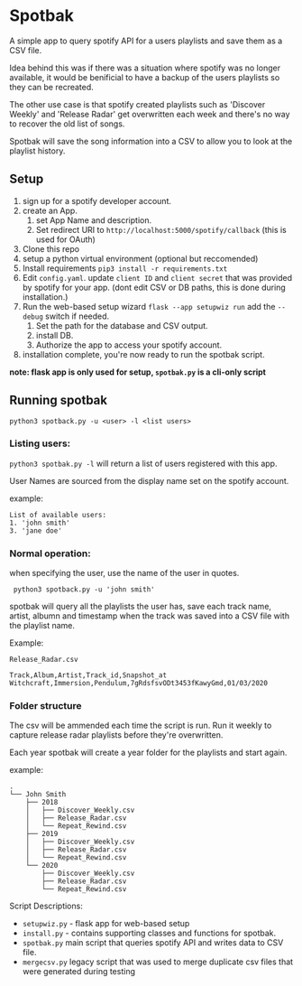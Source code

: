 # Spotbak

A simple app to query spotify API for a users playlists and save them as a CSV file.

Idea behind this was if there was a situation where spotify was no longer available, it would be benificial to have a backup of the users playlists so they can be recreated.

The other use case is that spotify created playlists such as 'Discover Weekly' and 'Release Radar'  get overwritten each week and there's no way to recover the old list of songs.

Spotbak will save the song information into a CSV to allow you to look at the playlist history.

## Setup

1. sign up for a spotify developer account.
2. create an App.
    1. set App Name and description.
    2. Set redirect URI to `http://localhost:5000/spotify/callback` (this is used for OAuth)
3. Clone this repo
4. setup a python virtual environment (optional but reccomended)
5. Install requirements `pip3 install -r requirements.txt`
6. Edit `config.yaml`. update `client ID` and `client secret` that was provided by spotify for your app. (dont edit CSV or DB paths, this is done during installation.)
7. Run the web-based setup wizard `flask --app setupwiz run` add the `--debug` switch if needed.
    1. Set the path for the database and CSV output.
    2. install DB.
    3. Authorize the app to access your spotify account.
8. installation complete, you're now ready to run the spotbak script.

**note: flask app is only used for setup, `spotbak.py` is a cli-only script**

## Running spotbak

`python3 spotback.py -u <user> -l <list users>`
### Listing users:
`python3 spotbak.py -l` will return a list of users registered with this app. 

User Names are sourced from the display name set on the spotify account.

example:
````
List of available users:
1. 'john smith' 
3. 'jane doe'
````
### Normal operation:
when specifying the user, use the name of the user in quotes.

` python3 spotback.py -u 'john smith'`

spotbak will query all the playlists the user has, save each track name, artist, albumn and timestamp when the track was saved into a CSV file with the playlist name.

Example:
````
Release_Radar.csv

Track,Album,Artist,Track_id,Snapshot_at
Witchcraft,Immersion,Pendulum,7gRdsfsvODt3453fKawyGmd,01/03/2020
````

### Folder structure
The csv will be ammended each time the script is run.
Run it weekly to capture release radar playlists before they're overwritten.

Each year spotbak will create a year folder for the playlists and start again.

example:

````
.
└── John Smith
    ├── 2018
    │   ├── Discover_Weekly.csv
    │   ├── Release_Radar.csv
    │   └── Repeat_Rewind.csv
    ├── 2019
    │   ├── Discover_Weekly.csv
    │   ├── Release_Radar.csv
    │   └── Repeat_Rewind.csv
    └── 2020
        ├── Discover_Weekly.csv
        ├── Release_Radar.csv
        └── Repeat_Rewind.csv

````


Script Descriptions:
* `setupwiz.py` - flask app for web-based setup
* `install.py` - contains supporting classes and functions for spotbak.
* `spotbak.py` main script that queries spotify API and writes data to CSV file.
* `mergecsv.py` legacy script that was used to merge duplicate csv files that were generated during testing
